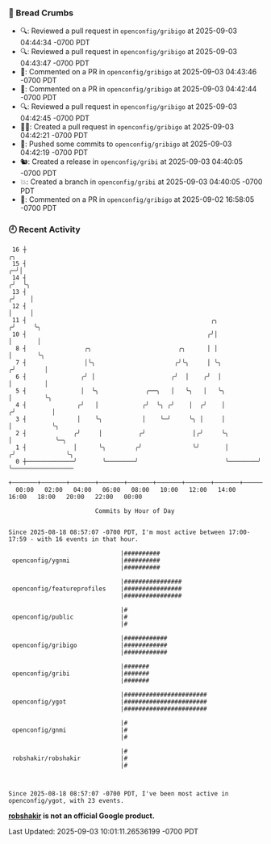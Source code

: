 ### 🍞 Bread Crumbs

 * 🔍: Reviewed a pull request in  `openconfig/gribigo` at 2025-09-03 04:44:34 -0700 PDT
 * 🔍: Reviewed a pull request in  `openconfig/gribigo` at 2025-09-03 04:43:47 -0700 PDT
 * 💬: Commented on a PR in  `openconfig/gribigo` at 2025-09-03 04:43:46 -0700 PDT
 * 💬: Commented on a PR in  `openconfig/gribigo` at 2025-09-03 04:42:44 -0700 PDT
 * 🔍: Reviewed a pull request in  `openconfig/gribigo` at 2025-09-03 04:42:45 -0700 PDT
 * ✍🏼: Created a pull request in `openconfig/gribigo` at 2025-09-03 04:42:21 -0700 PDT
 * 🚢: Pushed some commits to `openconfig/gribigo` at 2025-09-03 04:42:19 -0700 PDT
 * 🐿: Created a release in `openconfig/gribi` at 2025-09-03 04:40:05 -0700 PDT
 * 💥: Created a branch in `openconfig/gribi` at 2025-09-03 04:40:05 -0700 PDT
 * 💬: Commented on a PR in  `openconfig/gribigo` at 2025-09-02 16:58:05 -0700 PDT

### 🕘 Recent Activity
```
 16 ┼                                                                        ╭╮
 15 ┤                                                                      ╭─╯│
 14 ┤                                                                     ╭╯  ╰╮
 13 ┤                                                                    ╭╯    │
 12 ┤                                                                    │     │
 11 ┤                                                   ╭╮              ╭╯     ╰╮
 10 ┤                                                  ╭╯│              │       │
  8 ┤                ╭╮                        ╭╮      │ │              │       ╰╮
  7 ┤                │╰╮                      ╭╯╰╮     │ ╰╮            ╭╯        │
  6 ┤               ╭╯ │                     ╭╯  │    ╭╯  │            │         │
  5 ┤               │  ╰╮             ╭──╮   │   ╰╮   │   ╰╮           │         ╰╮
  4 ┤              ╭╯   │            ╭╯  ╰╮ ╭╯    │  ╭╯    │          ╭╯          │
  3 ┤              │    ╰╮           │    ╰─╯     ╰╮ │     │          │           ╰╮
  2 ┤             ╭╯     │          ╭╯             │╭╯     ╰╮         │            ╰─╮
  1 ┤             │      ╰╮        ╭╯              ╰╯       │        ╭╯              ╰╮
  0 ┼─────────────╯       ╰────────╯                        ╰────────╯                ╰─────────────────
    +───────+───────+───────+───────+───────+───────+───────+───────+───────+───────+───────+───────+────
  00:00   02:00   04:00   06:00   08:00   10:00   12:00   14:00   16:00   18:00   20:00   22:00   00:00   

						Commits by Hour of Day


Since 2025-08-18 08:57:07 -0700 PDT, I'm most active between 17:00-17:59 - with 16 events in that hour.

```



```
                               |##########
 openconfig/ygnmi              |##########
                               |##########

                               |################
 openconfig/featureprofiles    |################
                               |################

                               |#
 openconfig/public             |#
                               |#

                               |############
 openconfig/gribigo            |############
                               |############

                               |#######
 openconfig/gribi              |#######
                               |#######

                               |#######################
 openconfig/ygot               |#######################
                               |#######################

                               |#
 openconfig/gnmi               |#
                               |#

                               |#
 robshakir/robshakir           |#
                               |#



Since 2025-08-18 08:57:07 -0700 PDT, I've been most active in openconfig/ygot, with 23 events.

```
**[robshakir](mailto:robjs@google.com) is not an official Google product.**  


Last Updated: 2025-09-03 10:01:11.26536199 -0700 PDT
